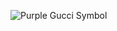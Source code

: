 ![Purple Gucci Symbol](https://encrypted-tbn0.gstatic.com/images?q=tbn%3AANd9GcR2Arnx2-Btp98HY1DGzonudWyHbNA2bAKoMbR0DkdZ971wvCfp&usqp=CAU)
